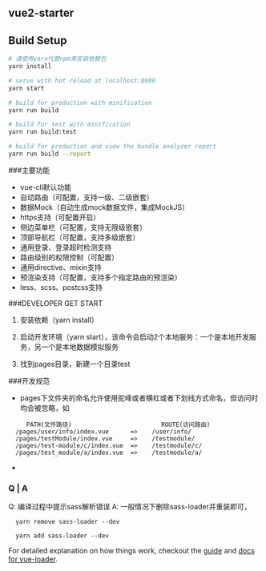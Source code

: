 
## vue2-starter

## Build Setup

``` bash
# 请使用yarn代替npm来安装依赖包
yarn install

# serve with hot reload at localhost:8080
yarn start

# build for production with minification
yarn run build

# build for test with minification
yarn run build:test

# build for production and view the bundle analyzer report
yarn run build --report
```

###主要功能
- vue-cli默认功能
- 自动路由（可配置，支持一级、二级嵌套）
- 数据Mock（自动生成mock数据文件，集成MockJS）
- https支持（可配置开启）
- 侧边菜单栏（可配置，支持无限级嵌套）
- 顶部导航栏（可配置，支持多级嵌套）
- 通用登录、登录超时检测支持
- 路由级别的权限控制（可配置）
- 通用directive、mixin支持
- 预渲染支持（可配置，支持多个指定路由的预渲染）
- less、scss、postcss支持


###DEVELOPER GET START
1. 安装依赖（yarn install）

2. 启动开发环境（yarn start），该命令会启动2个本地服务：一个是本地开发服务，另一个是本地数据模拟服务 

3. 找到pages目录，新建一个目录test

###开发规范
- pages下文件夹的命名允许使用驼峰或者横杠或者下划线方式命名，但访问时均会被忽略，如
```
	 PATH(文件路径)                         ROUTE(访问路由)
  /pages/user/info/index.vue      =>    /user/info/
  /pages/testModule/index.vue     =>    /testmodule/
  /pages/test-module/c/index.vue  =>    /testmodule/c/
  /pages/test_module/a/index.vue  =>    /testmodule/a/

```
- 

### Q | A

Q: 编译过程中提示sass解析错误
A: 一般情况下删除sass-loader并重装即可， 
```
  yarn remove sass-loader --dev
  
  yarn add sass-loader --dev

```


For detailed explanation on how things work, checkout the [guide](http://vuejs-templates.github.io/webpack/) and [docs for vue-loader](http://vuejs.github.io/vue-loader).


